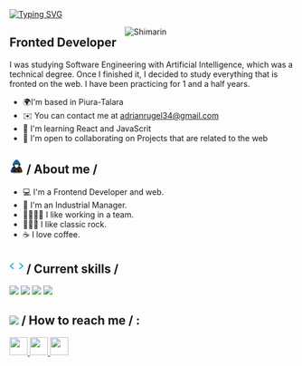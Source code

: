 <div>
  <div align="top">
    <a href="https://git.io/typing-svg"><img src="https://readme-typing-svg.demolab.com?font=Fira+Code&weight=300&size=30&pause=1000&color=E19757D9&Center=FALSO&random=FALSO&width=600&height=55&lines=Hello+%F0%9F%91%8B+My+name+is+Adri%C3%A1n;I+love+being+a+web+developer+%F0%9F%92%BB!!" alt="Typing SVG" /></a>
  </div>

  <img
        align="right"
        width="300"
        alt="Shimarin"
        src="./Assets/Desarrollador.gif"
      />

  <h2>Fronted Developer</h2>

  <p> I was studying Software Engineering with Artificial Intelligence, which was a technical degree. Once I finished it, I decided to study everything that is fronted on the web. I have been practicing for 1 and a half years.</p>

  <ul>
    <li>🌍I'm based in Piura-Talara</li>
    <li>
      ✉️ You can contact me at
      <a href="mailto:adrianrugel34@gmail.com">adrianrugel34@gmail.com</a>
    </li>
    <li>🧠 I'm learning React and JavaScrit</li>
    <li>
      🤝 I'm open to collaborating on Projects that are related to the web
    </li>
  </ul>

  <h2>
    <picture><img src="./Assets/about_me.gif" width="25px" /></picture>
    / About me /
  </h2>

  <ul>
    <li>💻 I'm a Frontend Developer and web.</li>
    <li>🚀 I'm an Industrial Manager.</li>
    <li>👨‍👩‍👧‍👧 I like working in a team.</li>
    <li>🤘🏽🎸 I like classic rock.</li>
    <li>☕ I love coffee.</li>
  </ul>

  <h2>
    <picture><img src="./Assets/skills.gif" width="25px" /></picture>
    / Current skills /
  </h2>

  <div>
    <img src="./html.gif" width="50px" />
    <img src="./css.gif" width="50px" />
    <img src="./js.gif" width="50px" />
    <img src="./react.gif" width="50px" />
  </div>

  <h2>
    <picture><img src="./hollor_knight3.gif" width="25px" /></picture>
    / How to reach me / :
  </h2>

  <div align="left">
    <p align="left">
      <a
        href="https://www.github.com/AdrianChino"
        target="_blank"
        rel="noreferrer"
      >
        <picture>
          <source
            media="(prefers-color-scheme: light)"
            srcset="
              https://raw.githubusercontent.com/danielcranney/readme-generator/main/public/icons/socials/github-dark.svg
            "
          />
          <source
            media="(prefers-color-scheme: light)"
            srcset="
              https://raw.githubusercontent.com/danielcranney/readme-generator/main/public/icons/socials/github.svg
            "
          />
          <img
            src="https://raw.githubusercontent.com/danielcranney/readme-generator/main/public/icons/socials/github.svg"
            width="32"
            height="32"
          />
        </picture>
      </a>
      <a
        href="http://www.instagram.com/adrianrugel34"
        target="_blank"
        rel="noreferrer"
      >
        <picture>
          <source media="(prefers-color-scheme: light)" srcset="undefined" />
          <source
            media="(prefers-color-scheme: light)"
            srcset="
              https://raw.githubusercontent.com/danielcranney/readme-generator/main/public/icons/socials/instagram.svg
            "
          />
          <img
            src="https://raw.githubusercontent.com/danielcranney/readme-generator/main/public/icons/socials/instagram.svg"
            width="32"
            height="32"
          />
        </picture>
      </a>
      <a
        href="https://www.x.com/@Adrianchino197"
        target="_blank"
        rel="noreferrer"
      >
        <picture>
          <source
            media="(prefers-color-scheme: light)"
            srcset="
              https://raw.githubusercontent.com/danielcranney/readme-generator/main/public/icons/socials/twitter-dark.svg
            "
          />
          <source
            media="(prefers-color-scheme: light)"
            srcset="
              https://raw.githubusercontent.com/danielcranney/readme-generator/main/public/icons/socials/twitter.svg
            "
          />
          <img
            src="https://raw.githubusercontent.com/danielcranney/readme-generator/main/public/icons/socials/twitter.svg"
            width="32"
            height="32"
          />
        </picture>
      </a>
    </p>
  </div>

</div>



